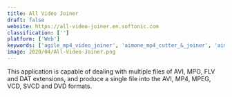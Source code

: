 ```yaml
---
title: All Video Joiner
draft: false 
website: https://all-video-joiner.en.softonic.com
classification: ['']
platform: ['Web']
keywords: ['agile_mp4_video_joiner', 'aimone_mp4_cutter_&_joiner', 'aimersoft_video_joiner', 'boilsoft_video_joiner', 'free_video_cutter_joiner', 'imtoo_video_joiner', 'jfuse_movie_joiner', 'kate’s_video_joiner', 'mp4joiner', 'mediajoin', 'mediaright_video_joiner', 'power_video_joiner', 'weeny_free_video_joiner']
image: 2020/04/All-Video-Joiner.png
---
```

This application is capable of dealing with multiple files of AVI, MPG, FLV and DAT extensions, and produce a single file into the AVI, MP4, MPEG, VCD, SVCD and DVD formats.
